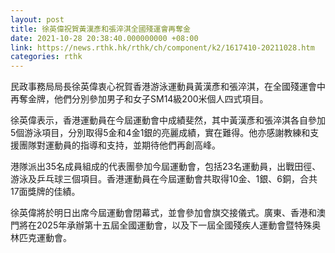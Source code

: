 ```yaml
---
layout: post
title: 徐英偉祝賀黃漢彥和張淬淇全國殘運會再奪金
date: 2021-10-28 20:38:40.000000000 +08:00
link: https://news.rthk.hk/rthk/ch/component/k2/1617410-20211028.htm
categories: rthk
---
```


民政事務局局長徐英偉衷心祝賀香港游泳運動員黃漢彥和張淬淇，在全國殘運會中再奪金牌，他們分別參加男子和女子SM14級200米個人四式項目。

徐英偉表示，香港運動員在今屆運動會中成績斐然，其中黃漢彥和張淬淇各自參加5個游泳項目，分別取得5金和4金1銀的亮麗成績，實在難得。他亦感謝教練和支援團隊對運動員的指導和支持，並期待他們再創高峰。

港隊派出35名成員組成的代表團參加今屆運動會，包括23名運動員，出戰田徑、游泳及乒乓球三個項目。香港運動員在今屆運動會共取得10金、1銀、6銅，合共17面獎牌的佳績。

徐英偉將於明日出席今屆運動會閉幕式，並會參加會旗交接儀式。廣東、香港和澳門將在2025年承辦第十五屆全國運動會，以及下一屆全國殘疾人運動會暨特殊奥林匹克運動會。
